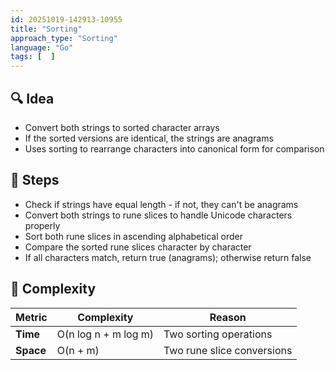 ```yaml
---
id: 20251019-142913-10955
title: "Sorting"
approach_type: "Sorting"
language: "Go"
tags: [  ]
---
```


## 🔍 Idea
* Convert both strings to sorted character arrays
* If the sorted versions are identical, the strings are anagrams
* Uses sorting to rearrange characters into canonical form for comparison

## 🧩 Steps
* Check if strings have equal length - if not, they can't be anagrams
* Convert both strings to rune slices to handle Unicode characters properly
* Sort both rune slices in ascending alphabetical order
* Compare the sorted rune slices character by character
* If all characters match, return true (anagrams); otherwise return false

## 🧮 Complexity
| Metric | Complexity | Reason |
|--------|------------|--------|
| **Time** | O(n log n + m log m) | Two sorting operations |
| **Space** | O(n + m) | Two rune slice conversions |

